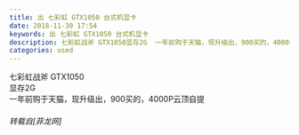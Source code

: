 ```yaml
---
title: 出 七彩虹 GTX1050 台式机显卡
date: 2018-11-30 17:54
keywords: 出 七彩虹 GTX1050 台式机显卡
description: 七彩虹战斧 GTX1050显存2G  一年前购于天猫，现升级出，900买的，4000P云顶自提
categories: used
---
```

<td class="t_f" id="postmessage_2383887">

七彩虹战斧 GTX1050<br/>
显存2G  <br/>
一年前购于天猫，现升级出，900买的，4000P云顶自提</td>
###### 转载自[菲龙网]